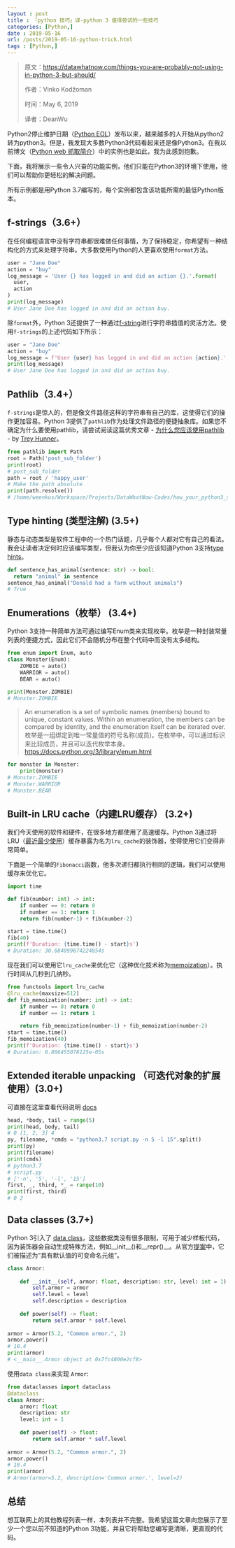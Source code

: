 ```yaml
---
layout : post
title : 「python 技巧」译-python 3 值得尝试的一些技巧
categories: [Python,] 
date : 2019-05-16
url: /posts/2019-05-16-python-trick.html 
tags : [Python,]
---
```


> 原文：https://datawhatnow.com/things-you-are-probably-not-using-in-python-3-but-should/
>
> 作者：Vinko Kodžoman 
>
> 时间：May 6, 2019
>
> 译者：DeanWu

Python2停止维护日期（[Python EOL](https://pythonclock.org/)）发布以来，越来越多的人开始从python2转为python3。但是，我发现大多数Python3代码看起来还是像Python3。在我以前博文（[Python web 抓取简介](https://datawhatnow.com/introduction-web-scraping-python/)）中的实例也是如此，我为此感到抱歉。

下面，我将展示一些令人兴奋的功能实例，他们只能在Python3的环境下使用，他们可以帮助你更轻松的解决问题。

所有示例都是用Python 3.7编写的，每个实例都包含该功能所需的最低Python版本。

## f-strings（3.6+）

在任何编程语言中没有字符串都很难做任何事情，为了保持稳定，你希望有一种结构化的方式来处理字符串。大多数使用Python的人更喜欢使用`format`方法。

```python
user = "Jane Doe"
action = "buy"
log_message = 'User {} has logged in and did an action {}.'.format(
  user,
  action
)
print(log_message)
# User Jane Doe has logged in and did an action buy.
```

除`format`外，Python 3还提供了一种通过[f-string](https://www.python.org/dev/peps/pep-0498/)进行字符串插值的灵活方法。使用`f-strings`的上述代码如下所示：

```python
user = "Jane Doe"
action = "buy"
log_message = f'User {user} has logged in and did an action {action}.'
print(log_message)
# User Jane Doe has logged in and did an action buy.
```

## Pathlib（3.4+）

`f-strings`是惊人的，但是像文件路径这样的字符串有自己的库，这使得它们的操作更加容易。Python 3提供了`pathlib`作为处理文件路径的便捷抽象库。如果您不确定为什么要使用pathlib，请尝试阅读这篇优秀文章 - [为什么您应该使用pathlib](https://treyhunner.com/2018/12/why-you-should-be-using-pathlib/) - by [Trey Hunner](https://treyhunner.com/)。

```python
from pathlib import Path
root = Path('post_sub_folder')
print(root)
# post_sub_folder
path = root / 'happy_user'
# Make the path absolute
print(path.resolve())
# /home/weenkus/Workspace/Projects/DataWhatNow-Codes/how_your_python3_should_look_like/post_sub_folder/happy_user
```

## Type hinting (类型注解) (3.5+)

静态与动态类型是软件工程中的一个热门话题，几乎每个人都对它有自己的看法。我会让读者决定何时应该编写类型，但我认为你至少应该知道Python 3支持[type hints](https://docs.python.org/3/library/typing.html)。

```python
def sentence_has_animal(sentence: str) -> bool:
  return "animal" in sentence
sentence_has_animal("Donald had a farm without animals")
# True
```

## Enumerations（枚举） (3.4+)

Python 3支持一种简单方法可通过编写Enum类来实现枚举。枚举是一种封装常量列表的便捷方式，因此它们不会随机分布在整个代码中而没有太多结构。

```python
from enum import Enum, auto
class Monster(Enum):
    ZOMBIE = auto()
    WARRIOR = auto()
    BEAR = auto()
    
print(Monster.ZOMBIE)
# Monster.ZOMBIE
```

>An enumeration is a set of symbolic names (members) bound to unique, constant values. Within an enumeration, the members can be compared by identity, and the enumeration itself can be iterated over.
>枚举是一组绑定到唯一常量值的符号名称(成员)。在枚举中，可以通过标识来比较成员，并且可以迭代枚举本身。 
>https://docs.python.org/3/library/enum.html

```python
for monster in Monster:
    print(monster)
# Monster.ZOMBIE
# Monster.WARRIOR
# Monster.BEAR
```

## Built-in LRU cache（内建LRU缓存） (3.2+)

我们今天使用的软件和硬件，在很多地方都使用了高速缓存。Python 3通过将LRU（[最近最少使用](https://en.wikipedia.org/wiki/Cache_replacement_policies#Least_recently_used_(LRU))）缓存暴露为名为`lru_cache`的装饰器，使得使用它们变得非常简单。

下面是一个简单的`Fibonacci`函数，他多次递归都执行相同的逻辑，我们可以使用缓存来优化它。

```python
import time

def fib(number: int) -> int:
    if number == 0: return 0
    if number == 1: return 1
    return fib(number-1) + fib(number-2)

start = time.time()
fib(40)
print(f'Duration: {time.time() - start}s')
# Duration: 30.684099674224854s
```

现在我们可以使用它`lru_cache`来优化它（这种优化技术称为[memoization](https://en.wikipedia.org/wiki/Memoization)）。执行时间从几秒到几纳秒。

```python
from functools import lru_cache
@lru_cache(maxsize=512)
def fib_memoization(number: int) -> int:
    if number == 0: return 0
    if number == 1: return 1
    
    return fib_memoization(number-1) + fib_memoization(number-2)
start = time.time()
fib_memoization(40)
print(f'Duration: {time.time() - start}s')
# Duration: 6.866455078125e-05s
```

## Extended iterable unpacking （可迭代对象的扩展使用）(3.0+)

可直接在这里查看代码说明 [docs](https://www.python.org/dev/peps/pep-3132/)

```python
head, *body, tail = range(5)
print(head, body, tail)
# 0 [1, 2, 3] 4
py, filename, *cmds = "python3.7 script.py -n 5 -l 15".split()
print(py)
print(filename)
print(cmds)
# python3.7
# script.py
# ['-n', '5', '-l', '15']
first, _, third, *_ = range(10)
print(first, third)
# 0 2
```

## Data classes (3.7+)

Python 3引入了 [data class](https://docs.python.org/3/library/dataclasses.html)，这些数据类没有很多限制，可用于减少样板代码，因为装饰器会自动生成特殊方法，例如__init__()和__repr()__。从官方[提案](https://www.python.org/dev/peps/pep-0557/)中，它们被描述为“具有默认值的可变命名元组”。

```python
class Armor:
    
    def __init__(self, armor: float, description: str, level: int = 1):
        self.armor = armor
        self.level = level
        self.description = description
                 
    def power(self) -> float:
        return self.armor * self.level
    
armor = Armor(5.2, "Common armor.", 2)
armor.power()
# 10.4
print(armor)
# <__main__.Armor object at 0x7fc4800e2cf8>
```

使用`data class`来实现 `Armor`:

```python
from dataclasses import dataclass
@dataclass
class Armor:
    armor: float
    description: str
    level: int = 1
    
    def power(self) -> float:
        return self.armor * self.level
    
armor = Armor(5.2, "Common armor.", 2)
armor.power()
# 10.4
print(armor)
# Armor(armor=5.2, description='Common armor.', level=2)
```

## 总结

想互联网上的其他教程列表一样，本列表并不完整。我希望这篇文章向您展示了至少一个您以前不知道的Python 3功能，并且它将帮助您编写更清晰，更直观的代码。

